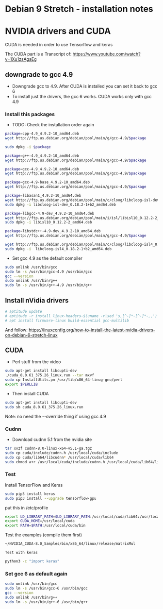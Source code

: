 # Debian 9 Stretch - installation notes

# NVIDIA drivers and CUDA

CUDA is needed in order to use Tensorflow and keras

The CUDA part is a Transcript of: https://www.youtube.com/watch?v=1Xu1zsAgaEg

## downgrade to gcc 4.9
- Downgrade gcc to 4.9. After CUDA is installed you can set it back to gcc 6
- To install just the drivers, the gcc 6 works. CUDA works only with gcc 4.9

### Install this packages
- TODO: Check the installation order again

```bash
package=cpp-4.9_4.9.2-10_amd64.deb 
wget http://ftp.us.debian.org/debian/pool/main/g/gcc-4.9/$package

sudo dpkg -i $package

package=g++-4.9_4.9.2-10_amd64.deb 
wget http://ftp.us.debian.org/debian/pool/main/g/gcc-4.9/$package

package=gcc-4.9_4.9.2-10_amd64.deb  
wget http://ftp.us.debian.org/debian/pool/main/g/gcc-4.9/$package

package=gcc-4.9-base_4.9.2-10_amd64.deb
wget http://ftp.us.debian.org/debian/pool/main/g/gcc-4.9/$package

package=libasan1_4.9.2-10_amd64.deb 
wget http://ftp.us.debian.org/debian/pool/main/c/cloog/libcloog-isl-dev_0.18.2-1+b2_amd64.deb
sudo dpkg -i libcloog-isl-dev_0.18.2-1+b2_amd64.deb

package=libgcc-4.9-dev_4.9.2-10_amd64.deb   
wget http://ftp.us.debian.org/debian/pool/main/i/isl/libisl10_0.12.2-2_amd64.deb
sudo dpkg -i libisl10_0.12.2-2_amd64.deb

package=libstdc++-4.9-dev_4.9.2-10_amd64.deb
wget http://ftp.us.debian.org/debian/pool/main/g/gcc-4.9/$package

wget http://ftp.us.debian.org/debian/pool/main/c/cloog/libcloog-isl4_0.18.2-1+b2_amd64.deb
sudo dpkg -i  libcloog-isl4_0.18.2-1+b2_amd64.deb
```
- Set gcc 4.9 as the default compiler

```bash
sudo unlink /usr/bin/gcc
sudo ln -s /usr/bin/gcc-4.9 /usr/bin/gcc
gcc --version
sudo unlink /usr/bin/g++
sudo ln -s /usr/bin/g++-4.9 /usr/bin/g++
```

## Install nVidia drivers
```bash
# aptitude update
# aptitude -r install linux-headers-$(uname -r|sed 's,[^-]*-[^-]*-,,')
# apt install firmware-linux build-essential gcc-multilib
```
And follow:
https://linuxconfig.org/how-to-install-the-latest-nvidia-drivers-on-debian-9-stretch-linux

## CUDA

- Perl stuff from the video

```bash
sudo apt-get install libcupti-dev
./cuda_8.0.61_375.26_linux.run --tar mxvf
sudo cp InstallUtils.pm /usr/lib/x86_64-linug-gnu/perl
export $PERLLIB
```

- Then install CUDA

```bash
sudo apt-get install libcupti-dev
sudo sh cuda_8.0.61_375.26_linux.run
```
Note: no need the --override thing if using gcc 4.9

### Cudnn
- Download cudnn 5.1 from the nvidia site
```bash
tar xvzf cudnn-8.0-linux-x64-v5.1-ga.tgz
sudo cp cuda/include/cudnn.h /usr/local/cuda/include
sudo cp cuda/lib64/libcudnn* /usr/local/cuda/lib64
sudo chmod a+r /usr/local/cuda/include/cudnn.h /usr/local/cuda/lib64/libcudnn*
```

### Test
Install TensorFlow and Keras

```bash
sudo pip3 install keras
sudo pip3 install --upgrade tensorflow-gpu
```

put this in /etc/profile
```bash
export LD_LIBRARY_PATH=$LD_LIBRARY_PATH:/usr/local/cuda/lib64:/usr/local/lib:/usr/lib/x86_64-linux-gnu
export CUDA_HOME=/usr/local/cuda
export PATH=$PATH:/usr/local/cuda/bin
```

Test the examples (compile them first)

```bash
~/NVIDIA_CUDA-8.0_Samples/bin/x86_64/linux/release/matrixMul

Test with keras

python3 -c "import keras"
```
### Set gcc 6 as default again
```bash
sudo unlink /usr/bin/gcc
sudo ln -s /usr/bin/gcc-6 /usr/bin/gcc
gcc --version
sudo unlink /usr/bin/g++
sudo ln -s /usr/bin/g++-6 /usr/bin/g++
```

